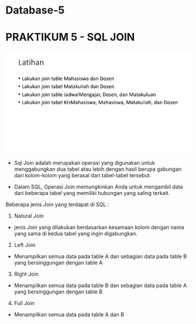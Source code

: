 # Database-5

# PRAKTIKUM 5 - SQL JOIN 

![img.1](Screenshot/Latihan-1.png)

- Sql Join adalah merupakan operasi yang digunakan untuk menggabungkan dua tabel atau lebih dengan hasil berupa gabungan dari kolom-kolom yang berasal dari tabel-tabel tersebut.

- Dalam SQL, Operasi Join memungkinkan Anda untuk mengambil data dari beberapa tabel yang memiliki hubungan yang saling terkait.

Beberapa jenis Join yang terdapat di SQL :

1. Natural Join 
-  jenis Join yang dilakukan berdasarkan kesamaan kolom dengan nama yang sama di kedua tabel yang ingin digabungkan.
2. Left Join
- Menampilkan semua data pada table A dan sebagian data pada table B yang bersinggungan dengan table A
3. Right Join
- Menampilkan semua data pada table B dan sebagian data pada table A yang bersinggungan dengan table B
4. Full Join
- Menampilkan semua data pada table A dan B
